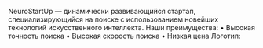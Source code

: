 NeuroStartUp — динамически развивающийся стартап, специализирующийся на поиске с использованием новейших технологий искусственного интеллекта. Наши преимущества:
•	Высокая точность поиска
•	Высокая скорость поиска
•	Низкая цена
Логотип:
 
